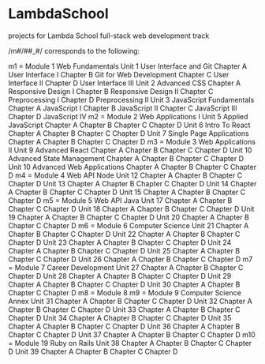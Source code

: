 # LambdaSchool
projects for Lambda School full-stack web development track

/m#/##_#/ corresponds to the following: 

m1 = Module 1 Web Fundamentals
  Unit 1 User Interface and Git 
      Chapter A User Interface I
      Chapter B Git for Web Development
      Chapter C User Interface II
      Chapter D User Interface III
  Unit 2 Advanced CSS
      Chapter A Responsive Design I
      Chapter B Responsive Design II
      Chapter C Preprocessing I
      Chapter D Preprocessing II
  Unit 3 JavaScript Fundamentals
      Chapter A JavaScript I
      Chapter B JavaScript II
      Chapter C JavaScript III
      Chapter D JavaScript IV
m2 = Module 2 Web Applications I
  Unit 5 Applied JavaScript
      Chapter A 
      Chapter B 
      Chapter C 
      Chapter D 
  Unit 6 Intro To React
      Chapter A 
      Chapter B 
      Chapter C 
      Chapter D 
  Unit 7 Single Page Applications
      Chapter A 
      Chapter B 
      Chapter C 
      Chapter D 
m3 = Module 3 Web Applications II
  Unit 9 Advanced React
      Chapter A 
      Chapter B 
      Chapter C 
      Chapter D 
  Unit 10 Advanced State Management
      Chapter A 
      Chapter B 
      Chapter C 
      Chapter D 
  Unit 10 Advanced Web Applications
      Chapter A 
      Chapter B 
      Chapter C 
      Chapter D 
m4 = Module 4 Web API Node
  Unit 12
      Chapter A 
      Chapter B 
      Chapter C 
      Chapter D 
  Unit 13
      Chapter A 
      Chapter B 
      Chapter C 
      Chapter D 
  Unit 14
      Chapter A 
      Chapter B 
      Chapter C 
      Chapter D 
  Unit 15
      Chapter A 
      Chapter B 
      Chapter C 
      Chapter D 
m5 = Module 5 Web API Java
  Unit 17
      Chapter A 
      Chapter B 
      Chapter C 
      Chapter D 
  Unit 18
      Chapter A 
      Chapter B 
      Chapter C 
      Chapter D 
  Unit 19
      Chapter A 
      Chapter B 
      Chapter C 
      Chapter D 
  Unit 20
      Chapter A 
      Chapter B 
      Chapter C 
      Chapter D 
m6 = Module 6 Computer Science
  Unit 21
      Chapter A 
      Chapter B 
      Chapter C 
      Chapter D 
  Unit 22
      Chapter A 
      Chapter B 
      Chapter C 
      Chapter D 
  Unit 23
      Chapter A 
      Chapter B 
      Chapter C 
      Chapter D 
  Unit 24
      Chapter A 
      Chapter B 
      Chapter C 
      Chapter D 
  Unit 25
      Chapter A 
      Chapter B 
      Chapter C 
      Chapter D 
  Unit 26
      Chapter A 
      Chapter B 
      Chapter C 
      Chapter D 
m7 = Module 7 Career Development
  Unit 27
      Chapter A 
      Chapter B 
      Chapter C 
      Chapter D 
  Unit 28
      Chapter A 
      Chapter B 
      Chapter C 
      Chapter D 
  Unit 29
      Chapter A 
      Chapter B 
      Chapter C 
      Chapter D 
  Unit 30
      Chapter A 
      Chapter B 
      Chapter C 
      Chapter D 
m8 = Module 8 
m9 = Module 9 Computer Science Annex
  Unit 31
      Chapter A 
      Chapter B 
      Chapter C 
      Chapter D 
  Unit 32
      Chapter A 
      Chapter B 
      Chapter C 
      Chapter D 
  Unit 33
      Chapter A 
      Chapter B 
      Chapter C 
      Chapter D 
  Unit 34
      Chapter A 
      Chapter B 
      Chapter C 
      Chapter D 
  Unit 35
      Chapter A 
      Chapter B 
      Chapter C 
      Chapter D 
  Unit 36
      Chapter A 
      Chapter B 
      Chapter C 
      Chapter D 
  Unit 37
      Chapter A 
      Chapter B 
      Chapter C 
      Chapter D 
m10 = Module 19 Ruby on Rails
  Unit 38
      Chapter A 
      Chapter B 
      Chapter C 
      Chapter D 
  Unit 39
      Chapter A 
      Chapter B 
      Chapter C 
      Chapter D 
